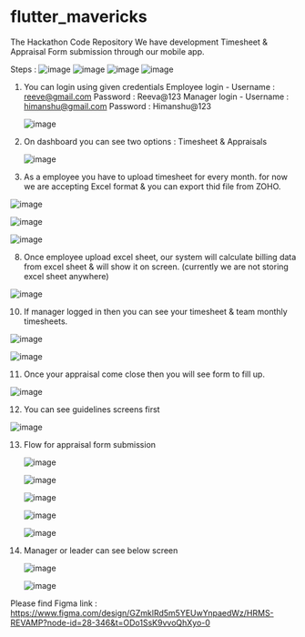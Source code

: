 # flutter_mavericks
The Hackathon Code Repository 
We have development Timesheet & Appraisal Form submission through our mobile app.

Steps : 
![image](https://github.com/Nachi-on-git/flutter_mavericks/assets/70372348/3f5b05c9-3ef3-4dcd-864f-9704fe63a9eb)
![image](https://github.com/Nachi-on-git/flutter_mavericks/assets/70372348/6711f3a5-af80-4ccc-925b-7d6be1276fa0)
![image](https://github.com/Nachi-on-git/flutter_mavericks/assets/70372348/9f63aa62-9558-4d01-859b-16dea7fd50f0)
![image](https://github.com/Nachi-on-git/flutter_mavericks/assets/70372348/d69e8b08-a63a-4ae8-939c-8dfdf7f4491b)


1. You can login using given credentials
   Employee login - Username : reeve@gmail.com
                    Password : Reeva@123
   Manager login - Username : himanshu@gmail.com
                    Password : Himanshu@123
   
   ![image](https://github.com/Nachi-on-git/flutter_mavericks/assets/70372348/e4d6dfa3-74f2-4c45-96ba-fb3aaeaa9bb4)

3. On dashboard you can see two options : Timesheet & Appraisals
 
   ![image](https://github.com/Nachi-on-git/flutter_mavericks/assets/70372348/30fadd58-a985-46f8-8bfc-58bfa34906eb)

5. As a employee you have to upload timesheet for every month. for now we are accepting Excel format & you can export thid file from ZOHO.
   
![image](https://github.com/Nachi-on-git/flutter_mavericks/assets/70372348/2c70ee7c-ba5f-4cbe-ad79-e79c2f55e7ff)

![image](https://github.com/Nachi-on-git/flutter_mavericks/assets/70372348/c92eb320-79f5-4ee9-a6f0-1753d60e7984)

![image](https://github.com/Nachi-on-git/flutter_mavericks/assets/70372348/29ad5a54-c9a2-4e9c-841a-32b8bca52246)

8. Once employee upload excel sheet, our system will calculate billing data from excel sheet & will show it on screen. (currently we are not storing excel sheet anywhere)
   
![image](https://github.com/Nachi-on-git/flutter_mavericks/assets/70372348/ce694a9a-909b-4859-b579-0c2d890bf7fd)

10. If manager logged in then you can see your timesheet & team monthly timesheets.

     
   ![image](https://github.com/Nachi-on-git/flutter_mavericks/assets/70372348/2df86785-46f3-4bfe-8b8b-8ab09cca69fc)

   ![image](https://github.com/Nachi-on-git/flutter_mavericks/assets/70372348/8da33f00-a0ac-4beb-95de-34e98744d180)

11. Once your appraisal come close then you will see form to fill up.
    
 ![image](https://github.com/Nachi-on-git/flutter_mavericks/assets/70372348/536d9cd7-5d44-4d1d-b6d4-95818f705dde)

12. You can see guidelines screens first
    
 ![image](https://github.com/Nachi-on-git/flutter_mavericks/assets/70372348/7c85d8d7-54f8-430c-a103-92c18379b844)

 13. Flow for appraisal form submission

     ![image](https://github.com/Nachi-on-git/flutter_mavericks/assets/70372348/72c2ded6-e33b-4bd7-aa87-0f22f8542e75)

     ![image](https://github.com/Nachi-on-git/flutter_mavericks/assets/70372348/d5958213-7181-4877-b3b7-6cc02005bc90)

     ![image](https://github.com/Nachi-on-git/flutter_mavericks/assets/70372348/a1359afb-9ae6-466d-8825-c8bc5df82991)

     ![image](https://github.com/Nachi-on-git/flutter_mavericks/assets/70372348/340aef4f-d833-401f-a9c8-8f5482161b01)

     ![image](https://github.com/Nachi-on-git/flutter_mavericks/assets/70372348/7bd0f757-d601-47a7-a41c-d85835640aba)

14. Manager or leader can see below screen

    ![image](https://github.com/Nachi-on-git/flutter_mavericks/assets/70372348/1ae0aa09-64a1-47ac-b35f-1aed9ba58b6f)

    ![image](https://github.com/Nachi-on-git/flutter_mavericks/assets/70372348/3580ba83-7421-45bc-b6d1-63c9420bbddb)


Please find Figma link : 
https://www.figma.com/design/GZmklRd5m5YEUwYnpaedWz/HRMS-REVAMP?node-id=28-346&t=ODo1SsK9vvoQhXyo-0



